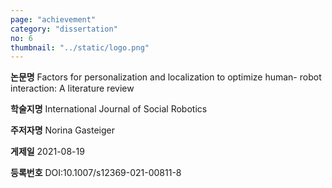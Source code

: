 ```yaml
---
page: "achievement"
category: "dissertation"
no: 6
thumbnail: "../static/logo.png"
---
```


**논문명** Factors for personalization and localization to optimize human- robot interaction: A literature review

**학술지명** International Journal of Social Robotics

**주저자명** Norina Gasteiger

**게제일** 2021-08-19

**등록번호** DOI:10.1007/s12369-021-00811-8
